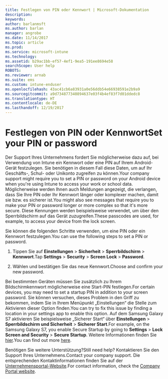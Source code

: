 ```yaml
---
title: Festlegen von PIN oder Kennwort | Microsoft-Dokumentation
description: 
keywords: 
author: barlanmsft
ms.author: barlan
manager: angrobe
ms.date: 11/14/2017
ms.topic: article
ms.prod: 
ms.service: microsoft-intune
ms.technology: 
ms.assetid: b29ac1bb-ef57-4ef1-9ea5-191ee8694e58
searchScope: User help
ROBOTS: 
ms.reviewer: arnab
ms.suite: ems
ms.custom: intune-enduser
ms.openlocfilehash: 43ac41cb6a83931a0e56ddb54e66938591e2b9a9
ms.sourcegitcommit: a9d734877340894637e03f4b4ef83f7d01ddedc8
ms.translationtype: HT
ms.contentlocale: de-DE
ms.lasthandoff: 12/19/2017
---
```

# <a name="set-your-pin-or-password"></a><span data-ttu-id="9d6bf-102">Festlegen von PIN oder Kennwort</span><span class="sxs-lookup"><span data-stu-id="9d6bf-102">Set your PIN or password</span></span>

<span data-ttu-id="9d6bf-103">Der Support Ihres Unternehmens fordert Sie möglicherweise dazu auf, bei Verwendung von Intune ein Kennwort oder eine PIN auf Ihrem Android-Gerät festzulegen. Sie benötigen in diesem Fall diese Daten, um auf Ihr Geschäfts-, Schul- oder Unikonto zugreifen zu können.</span><span class="sxs-lookup"><span data-stu-id="9d6bf-103">Your company support might require you to set a PIN or password on your Android device when you're using Intune to access your work or school data.</span></span> <span data-ttu-id="9d6bf-104">Möglicherweise werden Ihnen auch Meldungen angezeigt, die verlangen, dass Sie Ihre PIN oder Ihr Kennwort länger oder komplexer machen, damit sie bzw. es sicherer ist.</span><span class="sxs-lookup"><span data-stu-id="9d6bf-104">You might also see messages that require you to make your PIN or password longer or more complex so that it's more secure.</span></span> <span data-ttu-id="9d6bf-105">Diese Kennungen werden beispielsweise verwendet, um über den Sperrbildschirm auf das Gerät zuzugreifen.</span><span class="sxs-lookup"><span data-stu-id="9d6bf-105">These passcodes are used, for example, to access your device from the lock screen.</span></span>

<span data-ttu-id="9d6bf-106">Sie können die folgenden Schritte verwenden, um eine PIN oder ein Kennwort festzulegen.</span><span class="sxs-lookup"><span data-stu-id="9d6bf-106">You can use the following steps to set a PIN or password.</span></span>

1.  <span data-ttu-id="9d6bf-107">Tippen Sie auf **Einstellungen** > **Sicherheit** > **Sperrbildschirm** > **Kennwort**.</span><span class="sxs-lookup"><span data-stu-id="9d6bf-107">Tap  **Settings** > **Security** > **Screen Lock** > **Password**.</span></span>

2.  <span data-ttu-id="9d6bf-108">Wählen und bestätigen Sie das neue Kennwort.</span><span class="sxs-lookup"><span data-stu-id="9d6bf-108">Choose and confirm your new password.</span></span>

<span data-ttu-id="9d6bf-109">Bei bestimmten Geräten müssen Sie zusätzlich zu Ihrem Bildschirmkennwort möglicherweise eine Start-PIN festlegen.</span><span class="sxs-lookup"><span data-stu-id="9d6bf-109">For certain devices, you may need to set a startup PIN in addition to your screen password.</span></span> <span data-ttu-id="9d6bf-110">Sie können versuchen, dieses Problem in den Griff zu bekommen, indem Sie in Ihrem Menüpunkt „Einstellungen“ die Stelle zum Aktivieren dieser Option finden.</span><span class="sxs-lookup"><span data-stu-id="9d6bf-110">You can try to fix this issue by finding a location in your settings app to enable this option.</span></span> <span data-ttu-id="9d6bf-111">Auf dem Samsung Galaxy S7 aktivieren Sie beispielsweise „Sicherer Start“ über **Einstellungen** > **Sperrbildschirm und Sicherheit** > **Sicherer Start**.</span><span class="sxs-lookup"><span data-stu-id="9d6bf-111">For example, on the Samsung Galaxy S7, you enable Secure Startup by going to **Settings** > **Lock Screen and Security** > **Secure Startup**.</span></span> <span data-ttu-id="9d6bf-112">Weitere Informationen finden Sie [hier](/intune-user-help/your-device-appears-encrypted-but-cp-says-otherwise).</span><span class="sxs-lookup"><span data-stu-id="9d6bf-112">You can find out more [here](/intune-user-help/your-device-appears-encrypted-but-cp-says-otherwise).</span></span> 

<span data-ttu-id="9d6bf-113">Benötigen Sie weitere Unterstützung?</span><span class="sxs-lookup"><span data-stu-id="9d6bf-113">Still need help?</span></span> <span data-ttu-id="9d6bf-114">Kontaktieren Sie den Support Ihres Unternehmens.</span><span class="sxs-lookup"><span data-stu-id="9d6bf-114">Contact your company support.</span></span> <span data-ttu-id="9d6bf-115">Die entsprechenden Kontaktinformationen finden Sie auf der [Unternehmensportal-Website](https://portal.manage.microsoft.com#HelpDeskDialog).</span><span class="sxs-lookup"><span data-stu-id="9d6bf-115">For contact information, check the [Company Portal website](https://portal.manage.microsoft.com#HelpDeskDialog).</span></span>
